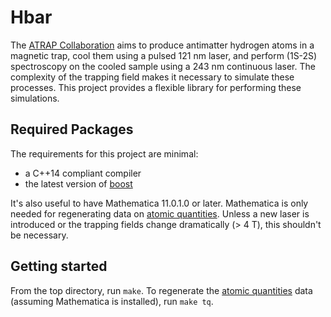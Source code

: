 # Hbar

The [ATRAP Collaboration](http://gabrielse.physics.harvard.edu/gabrielse/overviews/Antihydrogen/Antihydrogen.html) aims to produce antimatter hydrogen atoms in a magnetic trap, cool them using a pulsed 121 nm laser, and perform (1S-2S) spectroscopy on the cooled sample using a 243 nm continuous laser. The complexity of the trapping field makes it necessary to simulate these processes. This project provides a flexible library for performing these simulations.


## Required Packages

The requirements for this project are minimal:
- a C++14 compliant compiler
- the latest version of [boost](https://www.boost.org/)

It's also useful to have Mathematica 11.0.1.0 or later. Mathematica is only needed for regenerating data on [atomic quantities](./Transition_Quantity_Generator/Trans_Quants/). Unless a new laser is introduced or the trapping fields change dramatically (> 4 T), this shouldn't be necessary.


## Getting started

From the top directory, run `make`. To regenerate the [atomic quantities](./Transition_Quantity_Generator/Trans_Quants/) data (assuming Mathematica is installed), run `make tq`.
